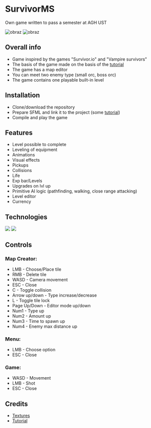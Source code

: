 # SurvivorMS
Own game written to pass a semester at AGH UST

![obraz](https://user-images.githubusercontent.com/49323088/228319005-931fba99-7b79-4cc7-a80a-e646041d228f.png)
![obraz](https://user-images.githubusercontent.com/49323088/228319255-a241f759-1057-4ee2-979e-971c1200bf8d.png)



##  Overall info

- Game inspired by the games "Survivor.io" and "Vampire survivors"
- The basis of the game made on the basis of the [tutorial](https://www.youtube.com/playlist?list=PL6xSOsbVA1ebkU66okpi-KViAO8_9DJKg)
- The game has a map editor
- You can meet two enemy type (small orc, boss orc)
- The game contains one playable built-in level

## Installation

 - Clone/download the repository
 - Prepare SFML and link it to the project (some [tutorial](https://youtu.be/KRGPNi9mEMo?list=PL6xSOsbVA1eb_QqMTTcql_3PdOiE928up))
 - Compile and play the game
    

## Features

- Level possible to complete
- Leveling of equipment
- Animations
- Visual effects
- Pickups
- Collisions
- Life
- Exp bar/Levels
- Upgrades on lvl up
- Primitive AI logic (pathfinding, walking, close range attacking)
- Level editor
- Currency

## Technologies

<p>
 <img src="https://img.shields.io/badge/C++-00599C?logo=Cplusplus&logoColor=white&style=for-the-badge" /> 
 <img src="https://img.shields.io/badge/SFML-9ED657?logo=SFML&logoColor=black&style=for-the-badge" /> 
</p>


## Controls

### Map Creator:
- LMB - Choose/Place tile
- RMB - Delete tile
- WASD - Camera movement
- ESC - Close
- C - Toggle collision
- Arrow up/down - Type increase/decrease
- L - Toggle tile lock
- Page Up/Down - Editor mode up/down
- Num1 - Type up
- Num2 - Amount up
- Num3 - Time to spawn up
- Num4 - Enemy max distance up

### Menu:
- LMB - Choose option
- ESC - Close

### Game:
- WASD - Movement
- LMB - Shot
- ESC - Close

## Credits

- [Textures](https://0x72.itch.io/dungeontileset-ii)
- [Tutorial](https://www.youtube.com/playlist?list=PL6xSOsbVA1ebkU66okpi-KViAO8_9DJKg)

